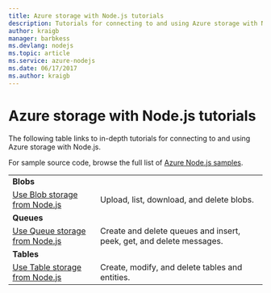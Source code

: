 ```yaml
---
title: Azure storage with Node.js tutorials
description: Tutorials for connecting to and using Azure storage with Node.js.
author: kraigb
manager: barbkess
ms.devlang: nodejs
ms.topic: article
ms.service: azure-nodejs
ms.date: 06/17/2017
ms.author: kraigb
---
```


# Azure storage with Node.js tutorials

The following table links to in-depth tutorials for connecting to and using Azure storage with Node.js.

For sample source code, browse the full list of [Azure Node.js samples](https://azure.microsoft.com/resources/samples/?term=nodejs).

| | |
|---|---|
| **Blobs** ||
| [Use Blob storage from Node.js](/azure/storage/storage-nodejs-how-to-use-blob-storage?toc=/azure/javascript/toc.json&bc=/azure/javascript/breadcrumb/toc.json) | Upload, list, download, and delete blobs. |
| **Queues** ||
| [Use Queue storage from Node.js](/azure/storage/storage-nodejs-how-to-use-queues?toc=/azure/javascript/toc.json&bc=/azure/javascript/breadcrumb/toc.json) | Create and delete queues and insert, peek, get, and delete messages. |
| **Tables** ||
| [Use Table storage from Node.js](/azure/storage/storage-nodejs-how-to-use-table-storage?toc=/azure/javascript/toc.json&bc=/azure/javascript/breadcrumb/toc.json) | Create, modify, and delete tables and entities. |
